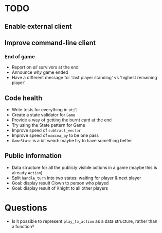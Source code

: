 # TODO

## Enable external client

## Improve command-line client

### End of game

* Report on _all_ survivors at the end
* Announce _why_ game ended
* Have a different message for 'last player standing' vs 'highest remaining player'

## Code health

* Write tests for everything in `util`
* Create a state validator for `Game`
* Provide a way of getting the burnt card at the end
* Try using the State pattern for Game
* Improve speed of `subtract_vector`
* Improve speed of `maxima_by` to be one pass
* `GameState` is a bit weird: maybe try to have something better

## Public information

* Data structure for all the publicly visible actions in a game (maybe this is
  already `Action`)
* Split `handle_turn` into two states: waiting for player & next player
* Goal: display result Clown to person who played
* Goal: display result of Knight to all other players

# Questions

* Is it possible to represent `play_to_action` as a data structure, rather
  than a function?
